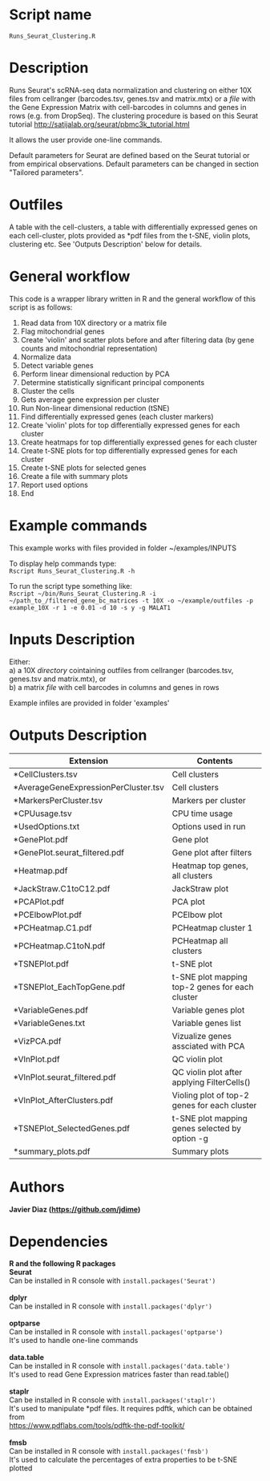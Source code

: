 
  
Script name
================
`Runs_Seurat_Clustering.R`


Description
================
Runs Seurat's scRNA-seq data normalization and clustering on either 10X files from cellranger (barcodes.tsv, genes.tsv and matrix.mtx) or a *file* with the Gene Expression Matrix with cell-barcodes in columns and genes in rows (e.g. from DropSeq).
The clustering procedure is based on this Seurat tutorial http://satijalab.org/seurat/pbmc3k_tutorial.html

It allows the user provide one-line commands.

Default parameters for Seurat are defined based on the Seurat tutorial or from empirical observations. Default parameters can be changed in section "Tailored parameters".<br />

Outfiles
================
A table with the cell-clusters, a table with differentially expressed genes on each cell-cluster, plots provided as \*pdf files from the t-SNE, violin plots, clustering etc. See 'Outputs Description' below for details.

General workflow
================
This code is a wrapper library written in R and the general workflow of this script is as follows:
  1. Read data from 10X directory or a matrix file
  2. Flag mitochondrial genes
  3. Create 'violin' and scatter plots before and after filtering data (by gene counts and mitochondrial representation)
  4. Normalize data
  5. Detect variable genes
  6. Perform linear dimensional reduction by PCA
  7. Determine statistically significant principal components
  8. Cluster the cells
  9. Gets average gene expression per cluster
  10. Run Non-linear dimensional reduction (tSNE)
  11. Find differentially expressed genes (each cluster markers)
  12. Create 'violin' plots for top differentially expressed genes for each cluster
  13. Create heatmaps for top differentially expressed genes for each cluster
  14. Create t-SNE plots for top differentially expressed genes for each cluster
  15. Create t-SNE plots for selected genes
  16. Create a file with summary plots
  17. Report used options
  18. End

Example commands
================
This example works with files provided in folder ~/examples/INPUTS<br />

To display help commands type: <br />
`Rscript Runs_Seurat_Clustering.R -h`

To run the script type something like:<br />
`Rscript ~/bin/Runs_Seurat_Clustering.R -i ~/path_to_/filtered_gene_bc_matrices -t 10X -o ~/example/outfiles -p example_10X -r 1 -e 0.01 -d 10 -s y -g MALAT1`

Inputs Description
================

Either:<br />
a) a 10X *directory* cointaining outfiles from cellranger (barcodes.tsv, genes.tsv and matrix.mtx), or<br />
b) a matrix *file* with cell barcodes in columns and genes in rows

Example infiles are provided in folder 'examples'

Outputs Description
================
| Extension |  Contents |
| -------------------------------------- |  ----------------------------------------------------- |
| *CellClusters.tsv                      |  Cell clusters                                         |
| *AverageGeneExpressionPerCluster.tsv   |  Cell clusters                                         |
| *MarkersPerCluster.tsv                 |  Markers per cluster                                   |
| *CPUusage.tsv                          |  CPU time usage                                        |
| *UsedOptions.txt                       |  Options used in run                                   |
| *GenePlot.pdf                          |  Gene plot                                             |
| *GenePlot.seurat_filtered.pdf          |  Gene plot after filters                               |
| *Heatmap.pdf                           |  Heatmap top genes, all clusters                       |
| *JackStraw.C1toC12.pdf                 |  JackStraw plot                                        |
| *PCAPlot.pdf                           |  PCA plot                                              |
| *PCElbowPlot.pdf                       |  PCElbow plot                                          |
| *PCHeatmap.C1.pdf                      |  PCHeatmap cluster 1                                   |
| *PCHeatmap.C1toN.pdf                   |  PCHeatmap all clusters                                |
| *TSNEPlot.pdf                          |  t-SNE plot                                            |
| *TSNEPlot_EachTopGene.pdf              |  t-SNE plot mapping top-2 genes for each cluster       |
| *VariableGenes.pdf                     |  Variable genes plot                                   |
| *VariableGenes.txt                     |  Variable genes list                                   |
| *VizPCA.pdf                            |  Vizualize genes assciated with PCA                    |
| *VlnPlot.pdf                           |  QC violin plot                                        |
| *VlnPlot.seurat_filtered.pdf           |  QC violin plot after applying FilterCells()           |
| *VlnPlot_AfterClusters.pdf             |  Violing plot of top-2 genes for each cluster          |
| *TSNEPlot_SelectedGenes.pdf            |  t-SNE plot mapping genes selected by option -g        |
| *summary_plots.pdf                     |  Summary plots                                         |


Authors
================

**Javier Diaz (https://github.com/jdime)**

Dependencies
================

**R and the following R packages** <br />
**Seurat** <br />
Can be installed in R console with `install.packages('Seurat')`<br /><br />
**dplyr** <br />
Can be installed in R console with `install.packages('dplyr')`<br /><br />
**optparse**<br />
Can be installed in R console with `install.packages('optparse')`<br />
It's used to handle one-line commands<br /><br />
**data.table**<br />
Can be installed in R console with `install.packages('data.table')`<br />
It's used to read Gene Expression matrices faster than read.table()<br /><br />
**staplr**<br />
Can be installed in R console with `install.packages('staplr')`<br />
It's used to manipulate *pdf files. It requires pdftk, which can be obtained from<br />
https://www.pdflabs.com/tools/pdftk-the-pdf-toolkit/<br /><br />
**fmsb**<br />
Can be installed in R console with `install.packages('fmsb')`<br />
It's used to calculate the percentages of extra properties to be t-SNE plotted<br /><br />
